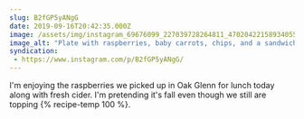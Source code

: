 ```yaml
---
slug: B2fGP5yANgG
date: 2019-09-16T20:42:35.000Z
image: /assets/img/instagram_69676099_227039728264811_4702042215893405591_n_18070262653084928.jpg
image_alt: "Plate with raspberries, baby carrots, chips, and a sandwich on a wood table."
syndication:
 - https://www.instagram.com/p/B2fGP5yANgG/
---
```


I'm enjoying the raspberries we picked up in Oak Glenn for lunch today along with fresh cider. I'm pretending it's fall even though we still are topping {% recipe-temp 100 %}.

